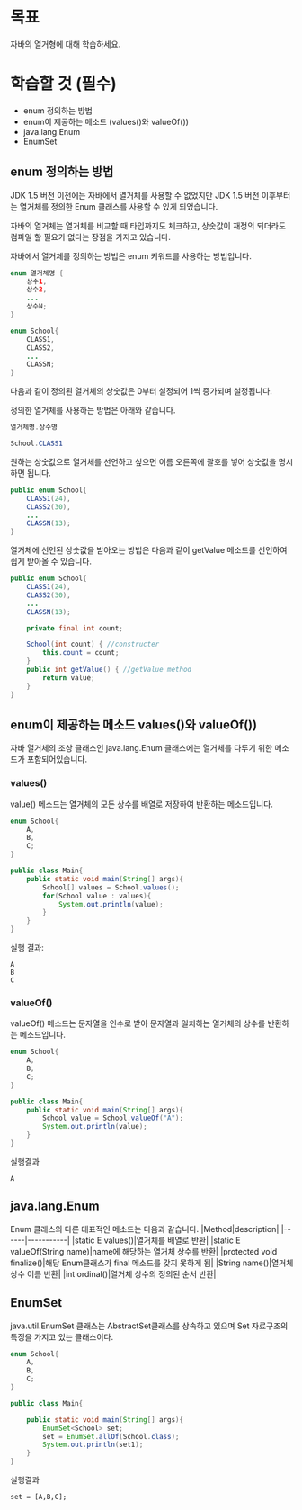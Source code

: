 # 목표

자바의 열거형에 대해 학습하세요.

# 학습할 것 (필수)

-   enum 정의하는 방법
-   enum이 제공하는 메소드 (values()와 valueOf())
-   java.lang.Enum
-   EnumSet

## enum 정의하는 방법

JDK 1.5 버전 이전에는 자바에서 열거체를 사용할 수 없었지만 JDK 1.5 버전 이후부터는 열거체를 정의한 Enum 클래스를 사용할 수 있게 되었습니다.

자바의 열거체는 열거체를 비교할 때 타입까지도 체크하고, 상숫값이 재정의 되더라도 컴파일 할 필요가 없다는 장점을 가지고 있습니다.

자바에서 열거체를 정의하는 방법은 enum 키워드를 사용하는 방법입니다.

```java
enum 열거체명 {
    상수1,
    상수2,
    ...
    상수N;
}
```
```java
enum School{
    CLASS1,
    CLASS2,
    ...
    CLASSN;
}
```

다음과 같이 정의된 열거체의 상숫값은 0부터 설정되어 1씩 증가되며 설정됩니다.

정의한 열거체를 사용하는 방법은 아래와 같습니다.

```java
열거체명.상수명
```
```java
School.CLASS1
```

원하는 상숫값으로 열거체를 선언하고 싶으면 이름 오른쪽에 괄호를 넣어 상숫값을 명시하면 됩니다.

```java
public enum School{
    CLASS1(24),
    CLASS2(30),
    ...
    CLASSN(13);
}
```

열거체에 선언된 상숫값을 받아오는 방법은 다음과 같이 getValue 메소드를 선언하여 쉽게 받아올 수 있습니다.

```java
public enum School{
    CLASS1(24),
    CLASS2(30),
    ...
    CLASSN(13);

    private final int count;

    School(int count) { //constructer
        this.count = count;
    }
    public int getValue() { //getValue method
        return value;
    }
}
```

## enum이 제공하는 메소드 values()와 valueOf())

자바 열거체의 조상 클래스인 java.lang.Enum 클래스에는 열거체를 다루기 위한 메소드가 포함되어있습니다.

### values()

value() 메소드는 열거체의 모든 상수를 배열로 저장하여 반환하는 메소드입니다.

```java
enum School{
    A,
    B,
    C;
}

public class Main{
    public static void main(String[] args){
        School[] values = School.values();
        for(School value : values){
            System.out.println(value);
        }
    }
}
```

실행 결과:

```
A
B
C
```

### valueOf()

valueOf() 메소드는 문자열을 인수로 받아 문자열과 일치하는 열거체의 상수를 반환하는 메소드입니다.

```java
enum School{
    A,
    B,
    C;
}

public class Main{
    public static void main(String[] args){
        School value = School.valueOf("A");
        System.out.println(value);
    }
}
```

실행결과

```
A
```

## java.lang.Enum

Enum 클래스의 다른 대표적인 메소드는 다음과 같습니다.
|Method|description|
|------|-----------|
|static E values()|열거체를 배열로 반환|
|static E valueOf(String name)|name에 해당하는 열거체 상수를 반환|
|protected void finalize()|해당 Enum클래스가 final 메소드를 갖지 못하게 됨|
|String name()|열거체 상수 이름 반환|
|int ordinal()|열거체 상수의 정의된 순서 반환|

## EnumSet

java.util.EnumSet 클래스는 AbstractSet클래스를 상속하고 있으며 Set 자료구조의 특징을 가지고 있는 클래스이다. 

```java
enum School{
    A,
    B,
    C;
}

public class Main{

    public static void main(String[] args){
        EnumSet<School> set;
        set = EnumSet.allOf(School.class);
        System.out.println(set1);
    }
}
```

실행결과
```
set = [A,B,C];
```
